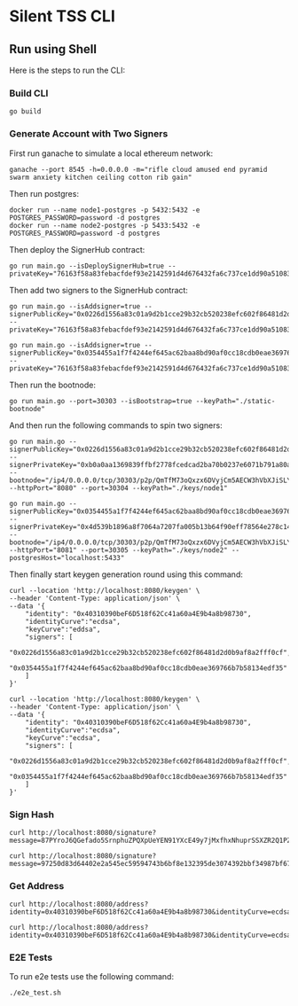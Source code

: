 # Silent TSS CLI

## Run using Shell

Here is the steps to run the CLI:

### Build CLI

```
go build
```

### Generate Account with Two Signers

First run ganache to simulate a local ethereum network:

```
ganache --port 8545 -h=0.0.0.0 -m="rifle cloud amused end pyramid swarm anxiety kitchen ceiling cotton rib gain"
```

Then run postgres:

```
docker run --name node1-postgres -p 5432:5432 -e POSTGRES_PASSWORD=password -d postgres
docker run --name node2-postgres -p 5433:5432 -e POSTGRES_PASSWORD=password -d postgres
```

Then deploy the SignerHub contract:

```
go run main.go --isDeploySignerHub=true --privateKey="76163f58a83febacfdef93e2142591d4d676432fa6c737ce1dd90a51083c461a"
```

Then add two signers to the SignerHub contract:

```
go run main.go --isAddsigner=true --signerPublicKey="0x0226d1556a83c01a9d2b1cce29b32cb520238efc602f86481d2d0b9af8a2fff0cf" --privateKey="76163f58a83febacfdef93e2142591d4d676432fa6c737ce1dd90a51083c461a"

go run main.go --isAddsigner=true --signerPublicKey="0x0354455a1f7f4244ef645ac62baa8bd90af0cc18cdb0eae369766b7b58134edf35" --privateKey="76163f58a83febacfdef93e2142591d4d676432fa6c737ce1dd90a51083c461a"
```

Then run the bootnode:

```
go run main.go --port=30303 --isBootstrap=true --keyPath="./static-bootnode"
```

And then run the following commands to spin two signers:

```
go run main.go --signerPublicKey="0x0226d1556a83c01a9d2b1cce29b32cb520238efc602f86481d2d0b9af8a2fff0cf" --signerPrivateKey="0xb0a0aa1369839ffbf2778fcedcad2ba70b0237e6071b791a80a6f9e11380ffa2" --bootnode="/ip4/0.0.0.0/tcp/30303/p2p/QmTfM73oQxzx6DVyjCm5AECW3hVbXJiSLYtosNauaX9gJR" --httpPort="8080" --port=30304 --keyPath="./keys/node1"

go run main.go --signerPublicKey="0x0354455a1f7f4244ef645ac62baa8bd90af0cc18cdb0eae369766b7b58134edf35" --signerPrivateKey="0x4d539b1896a8f7064a7207fa005b13b64f90eff78564e278c14b1089d2d5f8de" --bootnode="/ip4/0.0.0.0/tcp/30303/p2p/QmTfM73oQxzx6DVyjCm5AECW3hVbXJiSLYtosNauaX9gJR" --httpPort="8081" --port=30305 --keyPath="./keys/node2" --postgresHost="localhost:5433"
```

Then finally start keygen generation round using this command:

```
curl --location 'http://localhost:8080/keygen' \
--header 'Content-Type: application/json' \
--data '{
    "identity": "0x40310390beF6D518f62Cc41a60a4E9b4a8b98730",
    "identityCurve":"ecdsa",
    "keyCurve":"eddsa",
    "signers": [
        "0x0226d1556a83c01a9d2b1cce29b32cb520238efc602f86481d2d0b9af8a2fff0cf",
        "0x0354455a1f7f4244ef645ac62baa8bd90af0cc18cdb0eae369766b7b58134edf35"
    ]
}'

curl --location 'http://localhost:8080/keygen' \
--header 'Content-Type: application/json' \
--data '{
    "identity": "0x40310390beF6D518f62Cc41a60a4E9b4a8b98730",
    "identityCurve":"ecdsa",
    "keyCurve":"ecdsa",
    "signers": [
        "0x0226d1556a83c01a9d2b1cce29b32cb520238efc602f86481d2d0b9af8a2fff0cf",
        "0x0354455a1f7f4244ef645ac62baa8bd90af0cc18cdb0eae369766b7b58134edf35"
    ]
}'
```

### Sign Hash

```
curl http://localhost:8080/signature?message=87PYroJ6QGefado5SrnphuZPQXpUeYEN91YXcE49y7jMxfhxNhuprSSXZR2Q1PZsznctd9Mji9vCgPTKtWR92tB2LbyAgd4AJoYg9icC2LudSrsJM5EW9iAc6kuji5ogtnzwFRpNorYMPfBAGNuAXS2Jh7Yu3tB4j3E57tBinQHRwYAawuFtwGvtapZLQ2Zak7feQdcrAmm1&identity=0x40310390beF6D518f62Cc41a60a4E9b4a8b98730&identityCurve=ecdsa&keyCurve=eddsa

curl http://localhost:8080/signature?message=97250d83d64402e2a545ec59594743b6bf8e132395de3074392bbf34987bf675&identity=0x40310390beF6D518f62Cc41a60a4E9b4a8b98730&identityCurve=ecdsa&keyCurve=ecdsa
```

### Get Address

```
curl http://localhost:8080/address?identity=0x40310390beF6D518f62Cc41a60a4E9b4a8b98730&identityCurve=ecdsa&keyCurve=eddsa

curl http://localhost:8080/address?identity=0x40310390beF6D518f62Cc41a60a4E9b4a8b98730&identityCurve=ecdsa&keyCurve=ecdsa
```

### E2E Tests

To run e2e tests use the following command:

```
./e2e_test.sh
```